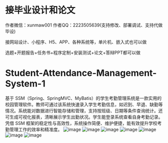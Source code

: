 # 接毕业设计和论文
作者微信：xunmaw001  作者QQ：2223505639(支持修改、部署调试、支持代做毕设)

接网站设计、小程序、H5、APP、各种系统等，单片机、嵌入式也可以做

选题+开题报告+任务书+程序定制+安装测试+论文+答辩PPT都可以做
# Student-Attendance-Management-System-1
基于 SSM（Spring、SpringMVC、MyBatis）的学生考勤管理系统是一款实用的校园管理软件。教师可通过该系统快速录入学生考勤信息，如迟到、早退、缺勤等情况。系统能对数据进行智能存储和管理，支持按班级、日期等条件查询统计。还可生成可视化报表，清晰展示学生出勤状况。学生能登录系统查看自身考勤记录。凭借 SSM 框架的稳定性与高效性，系统操作简便、维护便捷，能有效提升学校考勤管理工作的效率和精准度。 
![image](https://github.com/user-attachments/assets/93dfab5c-c742-42cf-af87-e4fb953fa835)
![image](https://github.com/user-attachments/assets/9a5e21a8-f312-4b21-8b69-d24c04fd4853)
![image](https://github.com/user-attachments/assets/65f33122-90ee-4ad4-b574-53fc9546b21e)
![image](https://github.com/user-attachments/assets/4ad6b68c-a40a-407e-8c64-9936680afb1f)
![image](https://github.com/user-attachments/assets/9763a302-286e-453d-b724-0fd19efa63ed)
![image](https://github.com/user-attachments/assets/2be85b91-137e-421f-a548-b06c2fdd3e77)
![image](https://github.com/user-attachments/assets/dccbeb18-9e46-4f11-bd41-265626c138ab)
